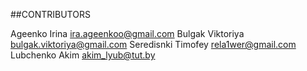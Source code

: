 ##CONTRIBUTORS

Ageenko Irina ira.ageenkoo@gmail.com
Bulgak Viktoriya bulgak.viktoriya@gmail.com
Seredisnki Timofey rela1wer@gmail.com
Lubchenko Akim akim_lyub@tut.by